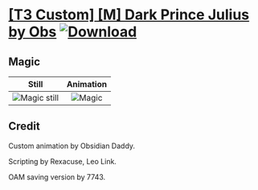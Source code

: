 # [\[T3 Custom\] \[M\] Dark Prince Julius by Obs](./) [![Download](https://img.shields.io/badge/Download--red?style=social&logo=github)](https://minhaskamal.github.io/DownGit/#/home?url=https://github.com/Klokinator/FE-Repo/tree/main/Battle%20Animations%2FMagi%20-%20Dark-Type%2F%5BT3%20Custom%5D%20%5BM%5D%20Dark%20Prince%20Julius%20by%20Obs%2F6.%20Magic)

## Magic

| Still | Animation |
| :---: | :-------: |
| ![Magic still](./Magic_000.png) | ![Magic](./Magic.gif) |

## Credit

Custom animation by Obsidian Daddy. 

Scripting by Rexacuse, Leo Link.

OAM saving version by 7743.
